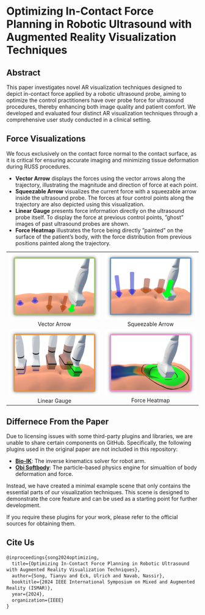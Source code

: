 # Optimizing In-Contact Force Planning in Robotic Ultrasound with Augmented Reality Visualization Techniques

## Abstract
This paper investigates novel AR visualization techniques designed to depict in-contact force applied by a robotic ultrasound probe, aiming to optimize the control practitioners have over probe force for ultrasound procedures, thereby enhancing both image quality and patient comfort. We developed and evaluated four distinct AR visualization techniques through a comprehensive user study conducted in a clinical setting.

## Force Visualizations
We focus exclusively on the contact force normal to the contact surface, as it is critical for ensuring accurate imaging and minimizing tissue deformation during RUSS procedures. 
* **Vector Arrow** displays the forces using the vector arrows along the trajectory, illustrating the magnitude and direction of force at each point. 
* **Squeezable Arrow** visualizes the current force with a squeezable arrow inside the ultrasound probe. The forces at four control points along the trajectory are also depicted using this visualization.
* **Linear Gauge** presents force information directly on the ultrasound probe itself. To display the force at previous control points, ”ghost” images of past ultrasound probes are shown. 
* **Force Heatmap** illustrates the force being directly ”painted” on the surface of the patient’s body, with the force distribution
from previous positions painted along the trajectory.

<p align="center" width="100%">
    <table>
        <tr>
            <td align="center" width="45%">
                <img src="figures/vector_arrow.png" alt="Pose A"><br>
                Vector Arrow
            </td>
            <td align="center" width="45%">
                <img src="figures/squeeze_arrow.png" alt="Pose B"><br>
                Squeezable Arrow
            </td>
        </tr>
        <tr>
            <td align="center" width="45%">
                <img src="figures/linear_gauge.png" alt="Pose C"><br>
                Linear Gauge
            </td>
            <td align="center" width="45%">
                <img src="figures/force_heatmap.png" alt="Pose D"><br>
                Force Heatmap
            </td>
        </tr>
    </table>
</p>

## Differnece From the Paper
Due to licensing issues with some third-party plugins and libraries, we are unable to share certain components on GitHub. Specifically, the following plugins used in the original paper are not included in this repository:

- [**Bio-IK**](https://assetstore.unity.com/packages/tools/animation/bio-ik-67819): The inverse kinematics solver for robot arm.
- [**Obi Softbody**](https://assetstore.unity.com/packages/tools/physics/obi-softbody-130029): The particle-based physics engine for simualtion of body deformation and force.

Instead, we have created a minimal example scene that only contains the essential parts of our visualization techniques. This scene is designed to demonstrate the core feature and can be used as a starting point for further development. 

If you require these plugins for your work, please refer to the official sources for obtaining them.

## Cite Us

```
@inproceedings{song2024optimizing,
  title={Optimizing In-Contact Force Planning in Robotic Ultrasound with Augmented Reality Visualization Techniques},
  author={Song, Tianyu and Eck, Ulrich and Navab, Nassir},
  booktitle={2024 IEEE International Symposium on Mixed and Augmented Reality (ISMAR)},
  year={2024},
  organization={IEEE}
}
```
